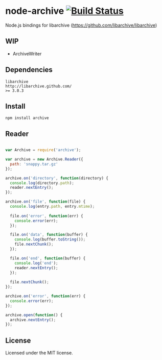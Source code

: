 # node-archive [![Build Status](https://secure.travis-ci.org/Skomski/node-archive.png?branch=master)](http://travis-ci.org/Skomski/node-archive)

Node.js bindings for libarchive (https://github.com/libarchive/libarchive)

## WIP

* ArchiveWriter

## Dependencies

```
libarchive
http://libarchive.github.com/
>= 3.0.3
````

## Install

```
npm install archive
```

## Reader

```javascript

var Archive = require('archive');

var archive = new Archive.Reader({
  path: 'snappy.tar.gz'
});

archive.on('directory', function(directory) {
  console.log(directory.path);
  reader.nextEntry();
});

archive.on('file', function(file) {
  console.log(entry.path, entry.mtime);
  
  file.on('error', function(err) {
    console.error(err);
  });

  file.on('data', function(buffer) {
    console.log(buffer.toString());
    file.nextChunk();
  });

  file.on('end', function(buffer) {
    console.log('end');
    reader.nextEntry();
  });
  
  file.nextChunk();
});

archive.on('error', function(err) {
  console.error(err);
});

archive.open(function() {
  archive.nextEntry();
});
```

## License

Licensed under the MIT license.
